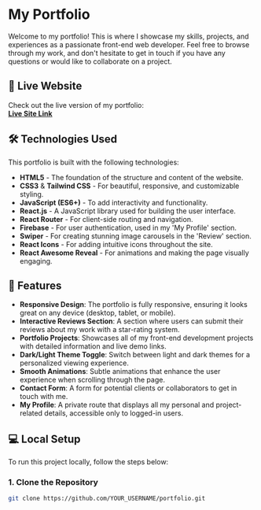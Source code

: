 # My Portfolio

Welcome to my portfolio! This is where I showcase my skills, projects, and experiences as a passionate front-end web developer. Feel free to browse through my work, and don't hesitate to get in touch if you have any questions or would like to collaborate on a project.

## 🚀 Live Website

Check out the live version of my portfolio:  
**[Live Site Link](my-react-portfolio-project-eta.vercel.app)**

## 🛠️ Technologies Used

This portfolio is built with the following technologies:

- **HTML5** - The foundation of the structure and content of the website.
- **CSS3** & **Tailwind CSS** - For beautiful, responsive, and customizable styling.
- **JavaScript (ES6+)** - To add interactivity and functionality.
- **React.js** - A JavaScript library used for building the user interface.
- **React Router** - For client-side routing and navigation.
- **Firebase** - For user authentication, used in my 'My Profile' section.
- **Swiper** - For creating stunning image carousels in the 'Review' section.
- **React Icons** - For adding intuitive icons throughout the site.
- **React Awesome Reveal** - For animations and making the page visually engaging.

## 📱 Features

- **Responsive Design**: The portfolio is fully responsive, ensuring it looks great on any device (desktop, tablet, or mobile).
- **Interactive Reviews Section**: A section where users can submit their reviews about my work with a star-rating system.
- **Portfolio Projects**: Showcases all of my front-end development projects with detailed information and live demo links.
- **Dark/Light Theme Toggle**: Switch between light and dark themes for a personalized viewing experience.
- **Smooth Animations**: Subtle animations that enhance the user experience when scrolling through the page.
- **Contact Form**: A form for potential clients or collaborators to get in touch with me.
- **My Profile**: A private route that displays all my personal and project-related details, accessible only to logged-in users.

## 💻 Local Setup

To run this project locally, follow the steps below:

### 1. Clone the Repository
```bash
git clone https://github.com/YOUR_USERNAME/portfolio.git
